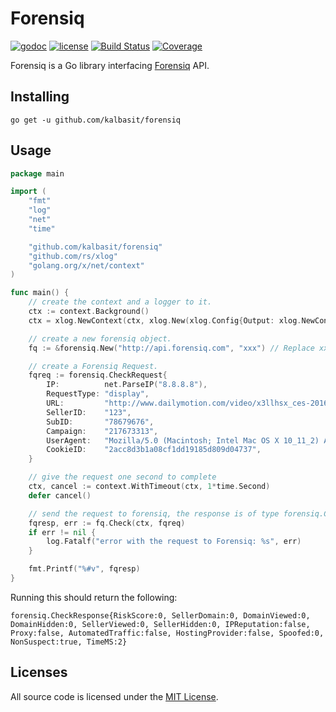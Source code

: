 # Forensiq

[![godoc](http://img.shields.io/badge/godoc-reference-blue.svg?style=flat)](https://godoc.org/github.com/kalbasit/forensiq) [![license](http://img.shields.io/badge/license-MIT-red.svg?style=flat)](https://raw.githubusercontent.com/kalbasit/forensiq/master/LICENSE) [![Build Status](https://travis-ci.org/kalbasit/forensiq.svg?branch=master)](https://travis-ci.org/kalbasit/forensiq) [![Coverage](http://gocover.io/_badge/github.com/kalbasit/forensiq)](http://gocover.io/github.com/kalbasit/forensiq)

Forensiq is a Go library interfacing [Forensiq](http://forensiq.com/)
API.

## Installing

    go get -u github.com/kalbasit/forensiq

## Usage

```Go
package main

import (
	"fmt"
	"log"
	"net"
	"time"

	"github.com/kalbasit/forensiq"
	"github.com/rs/xlog"
	"golang.org/x/net/context"
)

func main() {
	// create the context and a logger to it.
	ctx := context.Background()
	ctx = xlog.NewContext(ctx, xlog.New(xlog.Config{Output: xlog.NewConsoleOutput()}))

	// create a new forensiq object.
	fq := &forensiq.New("http://api.forensiq.com", "xxx") // Replace xxx with your client key.

	// create a Forensiq Request.
	fqreq := forensiq.CheckRequest{
		IP:          net.ParseIP("8.8.8.8"),
		RequestType: "display",
		URL:         "http://www.dailymotion.com/video/x3llhsx_ces-2016-wired-s-favorite-gadgets-of-ces_tech",
		SellerID:    "123",
		SubID:       "78679676",
		Campaign:    "217673313",
		UserAgent:   "Mozilla/5.0 (Macintosh; Intel Mac OS X 10_11_2) AppleWebKit/537.36 (KHTML, like Gecko) Chrome/47.0.2526.106 Safari/537.36",
		CookieID:    "2acc8d3b1a08cf1dd19185d809d04737",
	}

	// give the request one second to complete
	ctx, cancel := context.WithTimeout(ctx, 1*time.Second)
	defer cancel()

	// send the request to forensiq, the response is of type forensiq.CheckResponse
	fqresp, err := fq.Check(ctx, fqreq)
	if err != nil {
		log.Fatalf("error with the request to Forensiq: %s", err)
	}

	fmt.Printf("%#v", fqresp)
}
```

Running this should return the following:

```
forensiq.CheckResponse{RiskScore:0, SellerDomain:0, DomainViewed:0, DomainHidden:0, SellerViewed:0, SellerHidden:0, IPReputation:false, Proxy:false, AutomatedTraffic:false, HostingProvider:false, Spoofed:0, NonSuspect:true, TimeMS:2}
```

## Licenses

All source code is licensed under the [MIT License](https://raw.github.com/kalbasit/forensiq/master/LICENSE).
